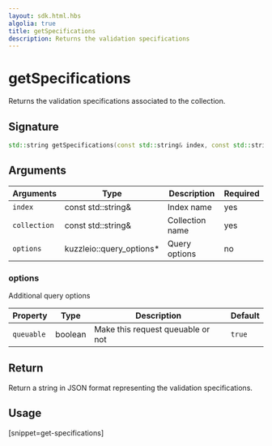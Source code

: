 ```yaml
---
layout: sdk.html.hbs
algolia: true
title: getSpecifications
description: Returns the validation specifications
---
```


# getSpecifications

Returns the validation specifications associated to the collection.

## Signature

```cpp
std::string getSpecifications(const std::string& index, const std::string& collection, kuzzleio::query_options *options=nullptr)
```

## Arguments

| Arguments    | Type    | Description | Required
|--------------|---------|-------------|----------
| ``index`` | const std::string& | Index name    | yes  |
| ``collection`` | const std::string& | Collection name    | yes  |
| ``options`` | kuzzleio::query_options* | Query options    | no  |

### **options**

Additional query options

| Property   | Type    | Description                       | Default |
| ---------- | ------- | --------------------------------- | ------- |
| `queuable` | boolean | Make this request queuable or not | `true`  |

## Return

Return a string in JSON format representing the validation specifications.

## Usage

[snippet=get-specifications]

